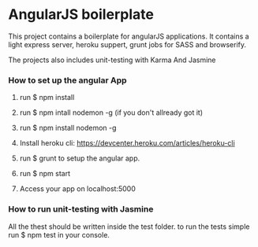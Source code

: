 # AngularJS boilerplate

This project contains a boilerplate for angularJS applications. 
It contains a light express server, heroku suppert, grunt jobs for SASS and browserify. 

The projects also includes unit-testing with Karma And Jasmine

### How to set up the angular App
1. run $ npm install
2. run $ npm intall nodemon -g (if you don't allready got it)
2. run $ npm install nodemon -g
3. Install heroku cli: https://devcenter.heroku.com/articles/heroku-cli
4. run $ grunt to setup the angular app.

5. run $ npm start
6. Access your app on localhost:5000


### How to run unit-testing with Jasmine
All the thest should be written inside the test folder. 
to run the tests simple run $ npm test in your console.